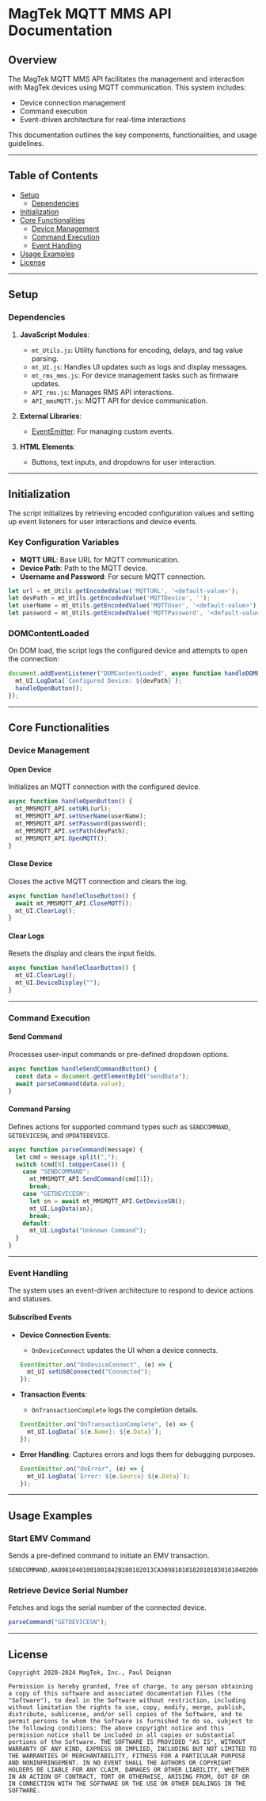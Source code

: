 # MagTek MQTT MMS API Documentation

## Overview
The MagTek MQTT MMS API facilitates the management and interaction with MagTek devices using MQTT communication. This system includes:
- Device connection management
- Command execution
- Event-driven architecture for real-time interactions

This documentation outlines the key components, functionalities, and usage guidelines.

---

## Table of Contents

- [Setup](#setup)
  - [Dependencies](#dependencies)
- [Initialization](#initialization)
- [Core Functionalities](#core-functionalities)
  - [Device Management](#device-management)
  - [Command Execution](#command-execution)
  - [Event Handling](#event-handling)
- [Usage Examples](#usage-examples)
- [License](#license)

---

## Setup

### Dependencies

1. **JavaScript Modules**:
   - `mt_Utils.js`: Utility functions for encoding, delays, and tag value parsing.
   - `mt_UI.js`: Handles UI updates such as logs and display messages.
   - `mt_rms_mms.js`: For device management tasks such as firmware updates.
   - `API_rms.js`: Manages RMS API interactions.
   - `API_mmsMQTT.js`: MQTT API for device communication.

2. **External Libraries**:
   - [EventEmitter](https://nodejs.org/api/events.html): For managing custom events.

3. **HTML Elements**:
   - Buttons, text inputs, and dropdowns for user interaction.

---

## Initialization

The script initializes by retrieving encoded configuration values and setting up event listeners for user interactions and device events.

### Key Configuration Variables

- **MQTT URL**: Base URL for MQTT communication.
- **Device Path**: Path to the MQTT device.
- **Username and Password**: For secure MQTT connection.

```javascript
let url = mt_Utils.getEncodedValue('MQTTURL', '<default-value>');
let devPath = mt_Utils.getEncodedValue('MQTTDevice', '');
let userName = mt_Utils.getEncodedValue('MQTTUser', '<default-value>');
let password = mt_Utils.getEncodedValue('MQTTPassword', '<default-value>');
```

### DOMContentLoaded

On DOM load, the script logs the configured device and attempts to open the connection:

```javascript
document.addEventListener("DOMContentLoaded", async function handleDOMLoaded() {
  mt_UI.LogData(`Configured Device: ${devPath}`);
  handleOpenButton();
});
```

---

## Core Functionalities

### Device Management

#### Open Device
Initializes an MQTT connection with the configured device.

```javascript
async function handleOpenButton() {
  mt_MMSMQTT_API.setURL(url);
  mt_MMSMQTT_API.setUserName(userName);
  mt_MMSMQTT_API.setPassword(password);
  mt_MMSMQTT_API.setPath(devPath);  
  mt_MMSMQTT_API.OpenMQTT();
}
```

#### Close Device
Closes the active MQTT connection and clears the log.

```javascript
async function handleCloseButton() {
  await mt_MMSMQTT_API.CloseMQTT();
  mt_UI.ClearLog();
}
```

#### Clear Logs
Resets the display and clears the input fields.

```javascript
async function handleClearButton() {
  mt_UI.ClearLog();
  mt_UI.DeviceDisplay("");
}
```

---

### Command Execution

#### Send Command
Processes user-input commands or pre-defined dropdown options.

```javascript
async function handleSendCommandButton() {
  const data = document.getElementById("sendData");
  await parseCommand(data.value);
}
```

#### Command Parsing
Defines actions for supported command types such as `SENDCOMMAND`, `GETDEVICESN`, and `UPDATEDEVICE`.

```javascript
async function parseCommand(message) {
  let cmd = message.split(",");
  switch (cmd[0].toUpperCase()) {
    case "SENDCOMMAND":
      mt_MMSMQTT_API.SendCommand(cmd[1]);
      break;
    case "GETDEVICESN":
      let sn = await mt_MMSMQTT_API.GetDeviceSN();
      mt_UI.LogData(sn);
      break;
    default:
      mt_UI.LogData("Unknown Command");
  }
}
```

---

### Event Handling

The system uses an event-driven architecture to respond to device actions and statuses.

#### Subscribed Events

- **Device Connection Events**:
  - `OnDeviceConnect` updates the UI when a device connects.

  ```javascript
  EventEmitter.on("OnDeviceConnect", (e) => {
    mt_UI.setUSBConnected("Connected");
  });
  ```

- **Transaction Events**:
  - `OnTransactionComplete` logs the completion details.

  ```javascript
  EventEmitter.on("OnTransactionComplete", (e) => {
    mt_UI.LogData(`${e.Name}: ${e.Data}`);
  });
  ```

- **Error Handling**:
  Captures errors and logs them for debugging purposes.

  ```javascript
  EventEmitter.on("OnError", (e) => {
    mt_UI.LogData(`Error: ${e.Source} ${e.Data}`);
  });
  ```

---

## Usage Examples

### Start EMV Command
Sends a pre-defined command to initiate an EMV transaction.

```javascript
SENDCOMMAND,AA00810401001001842B100182013CA3098101018201018301018402000386159C01009F02060000000001009F0306000000000000
```

### Retrieve Device Serial Number
Fetches and logs the serial number of the connected device.

```javascript
parseCommand("GETDEVICESN");
```

---

## License

```plaintext
Copyright 2020-2024 MagTek, Inc., Paul Deignan

Permission is hereby granted, free of charge, to any person obtaining a copy of this software and associated documentation files (the "Software"), to deal in the Software without restriction, including without limitation the rights to use, copy, modify, merge, publish, distribute, sublicense, and/or sell copies of the Software, and to permit persons to whom the Software is furnished to do so, subject to the following conditions: The above copyright notice and this permission notice shall be included in all copies or substantial portions of the Software. THE SOFTWARE IS PROVIDED "AS IS", WITHOUT WARRANTY OF ANY KIND, EXPRESS OR IMPLIED, INCLUDING BUT NOT LIMITED TO THE WARRANTIES OF MERCHANTABILITY, FITNESS FOR A PARTICULAR PURPOSE AND NONINFRINGEMENT. IN NO EVENT SHALL THE AUTHORS OR COPYRIGHT HOLDERS BE LIABLE FOR ANY CLAIM, DAMAGES OR OTHER LIABILITY, WHETHER IN AN ACTION OF CONTRACT, TORT OR OTHERWISE, ARISING FROM, OUT OF OR IN CONNECTION WITH THE SOFTWARE OR THE USE OR OTHER DEALINGS IN THE SOFTWARE.
```
